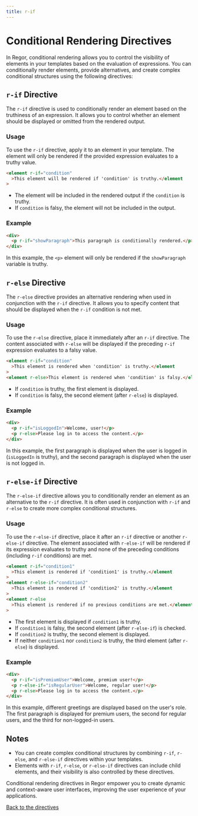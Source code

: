 ```yaml
---
title: r-if
---
```


# Conditional Rendering Directives

In Regor, conditional rendering allows you to control the visibility of elements in your templates based on the evaluation of expressions. You can conditionally render elements, provide alternatives, and create complex conditional structures using the following directives:

## `r-if` Directive

The `r-if` directive is used to conditionally render an element based on the truthiness of an expression. It allows you to control whether an element should be displayed or omitted from the rendered output.

### Usage

To use the `r-if` directive, apply it to an element in your template. The element will only be rendered if the provided expression evaluates to a truthy value.

```html
<element r-if="condition"
  >This element will be rendered if 'condition' is truthy.</element
>
```

- The element will be included in the rendered output if the `condition` is truthy.
- If `condition` is falsy, the element will not be included in the output.

### Example

```html
<div>
  <p r-if="showParagraph">This paragraph is conditionally rendered.</p>
</div>
```

In this example, the `<p>` element will only be rendered if the `showParagraph` variable is truthy.

## `r-else` Directive

The `r-else` directive provides an alternative rendering when used in conjunction with the `r-if` directive. It allows you to specify content that should be displayed when the `r-if` condition is not met.

### Usage

To use the `r-else` directive, place it immediately after an `r-if` directive. The content associated with `r-else` will be displayed if the preceding `r-if` expression evaluates to a falsy value.

```html
<element r-if="condition"
  >This element is rendered when 'condition' is truthy.</element
>
<element r-else>This element is rendered when 'condition' is falsy.</element>
```

- If `condition` is truthy, the first element is displayed.
- If `condition` is falsy, the second element (after `r-else`) is displayed.

### Example

```html
<div>
  <p r-if="isLoggedIn">Welcome, user!</p>
  <p r-else>Please log in to access the content.</p>
</div>
```

In this example, the first paragraph is displayed when the user is logged in (`isLoggedIn` is truthy), and the second paragraph is displayed when the user is not logged in.

## `r-else-if` Directive

The `r-else-if` directive allows you to conditionally render an element as an alternative to the `r-if` directive. It is often used in conjunction with `r-if` and `r-else` to create more complex conditional structures.

### Usage

To use the `r-else-if` directive, place it after an `r-if` directive or another `r-else-if` directive. The element associated with `r-else-if` will be rendered if its expression evaluates to truthy and none of the preceding conditions (including `r-if` conditions) are met.

```html
<element r-if="condition1"
  >This element is rendered if 'condition1' is truthy.</element
>
<element r-else-if="condition2"
  >This element is rendered if 'condition2' is truthy.</element
>
<element r-else
  >This element is rendered if no previous conditions are met.</element
>
```

- The first element is displayed if `condition1` is truthy.
- If `condition1` is falsy, the second element (after `r-else-if`) is checked.
- If `condition2` is truthy, the second element is displayed.
- If neither `condition1` nor `condition2` is truthy, the third element (after `r-else`) is displayed.

### Example

```html
<div>
  <p r-if="isPremiumUser">Welcome, premium user!</p>
  <p r-else-if="isRegularUser">Welcome, regular user!</p>
  <p r-else>Please log in to access the content.</p>
</div>
```

In this example, different greetings are displayed based on the user's role. The first paragraph is displayed for premium users, the second for regular users, and the third for non-logged-in users.

## Notes

- You can create complex conditional structures by combining `r-if`, `r-else`, and `r-else-if` directives within your templates.
- Elements with `r-if`, `r-else`, or `r-else-if` directives can include child elements, and their visibility is also controlled by these directives.

Conditional rendering directives in Regor empower you to create dynamic and context-aware user interfaces, improving the user experience of your applications.

[Back to the directives](directives.md)
